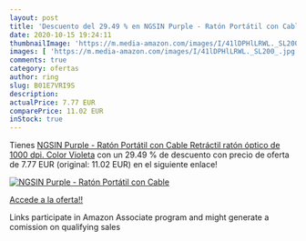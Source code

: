 ```yaml
---
layout: post
title: 'Descuento del 29.49 % en NGSIN Purple - Ratón Portátil con Cable '
date: 2020-10-15 19:24:11
thumbnailImage: 'https://m.media-amazon.com/images/I/41lDPHlLRWL._SL200_.jpg'
images: [ 'https://m.media-amazon.com/images/I/41lDPHlLRWL._SL200_.jpg' ]
comments: true
category: ofertas
author: ring
slug: B01E7VRI9S
description:
actualPrice: 7.77 EUR
comparePrice: 11.02 EUR
inStock: true
---
```


Tienes [NGSIN Purple - Ratón Portátil con Cable Retráctil  ratón óptico de 1000 dpi. Color Violeta](https://www.amazon.es/dp/B01E7VRI9S/?tag=tolees-21) con un 29.49 % de descuento con precio de oferta de 7.77 EUR (original: 11.02 EUR) en el siguiente enlace!

[![NGSIN Purple - Ratón Portátil con Cable ](https://m.media-amazon.com/images/I/41lDPHlLRWL._SL200_.jpg)](https://www.amazon.es/dp/B01E7VRI9S/?tag=tolees-21)

[Accede a la oferta!!](https://www.amazon.es/dp/B01E7VRI9S/?tag=tolees-21)

Links participate in Amazon Associate program and might generate a comission on qualifying sales


